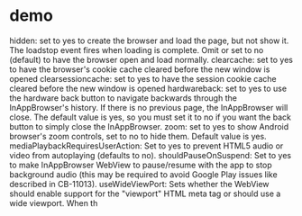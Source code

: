 # demo
hidden: set to yes to create the browser and load the page, but not show it. The loadstop event fires when loading is complete. Omit or set to no (default) to have the browser open and load normally.
clearcache: set to yes to have the browser's cookie cache cleared before the new window is opened
clearsessioncache: set to yes to have the session cookie cache cleared before the new window is opened
hardwareback: set to yes to use the hardware back button to navigate backwards through the InAppBrowser's history. If there is no previous page, the InAppBrowser will close. The default value is yes, so you must set it to no if you want the back button to simply close the InAppBrowser.
zoom: set to yes to show Android browser's zoom controls, set to no to hide them. Default value is yes.
mediaPlaybackRequiresUserAction: Set to yes to prevent HTML5 audio or video from autoplaying (defaults to no).
shouldPauseOnSuspend: Set to yes to make InAppBrowser WebView to pause/resume with the app to stop background audio (this may be required to avoid Google Play issues like described in CB-11013).
useWideViewPort: Sets whether the WebView should enable support for the "viewport" HTML meta tag or should use a wide viewport. When th
